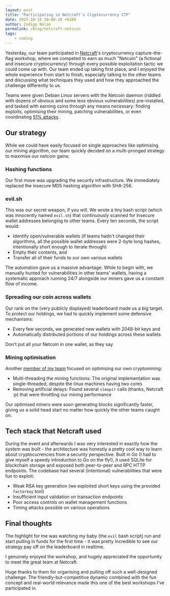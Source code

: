 ```yaml
---
layout: post
title: "Participating in Netcraft's Cryptocurrency CTF"
date: 2025-10-16 10:00:10 +0100
author: Indigo Nolan
permalink: /blog/netcraft-netcoin
tags: 
    - coding
---
```


Yesterday, our team participated in <a href='https://netcraft.com'>Netcraft</a>'s cryptocurrency capture-the-flag workshop, where we competed to earn as much "Netcoin" (a fictional and insecure cryptocurrency) through every possible exploitation tactic we could come up with. Our team ended up taking first place, and I enjoyed the whole experience from start to finish, especially talking to the other teams and discussing what techniques they used and how they approached the challenge differently to us.

Teams were given Debian Linux servers with the Netcoin daemon (riddled with dozens of obvious and some less obvious vulnerabilities) pre-installed, and tasked with earning coins through any means necessary: finding exploits, optimising their mining, patching vulnerabilities, or even coordinating <a href='https://www.investopedia.com/terms/1/51-attack.asp'>51% attacks</a>.

## Our strategy

While we could have easily focused on single approaches like optimising our mining algorithm, our team quickly decided on a multi-pronged strategy to maximise our netcoin gains:

### Hashing functions

Our first move was upgrading the security infrastructure. We immediately replaced the insecure MD5 hashing algorithm with SHA-256. 

### evil.sh

This was our secret weapon, if you will. We wrote a tiny bash script (which was innocently named `evil.sh`) that continuously scanned for insecure wallet addresses belonging to other teams. Every ten seconds, the script would:

- Identify open/vulnerable wallets (if teams hadn't changed their algorithms, all the possible wallet addresses were 2-byte long hashes, intentionally short enough to iterate through)
- Empty their contents, and
- Transfer all of their funds to our own various wallets

The automation gave us a massive advantage. While to begin with, we manually hunted for vulnerabilities in other teams' wallets, having a systematic approach running 24/7 alongside our miners gave us a constant flow of income.

### Spreading our coin across wallets

Our rank on the (very publicly displayed) leaderboard made us a big target. To protect our holdings, we had to quickly implement some defensive mechanisms:

- Every few seconds, we generated new wallets with 2048-bit keys and
- Automatically distributed portions of our holdings across these wallets

Don't put all your Netcoin in one wallet, as they say.

### Mining optimisation

Another <a href='https://josh.software'>member of my team</a> focused on optimising our own cryptomining:

- Multi-threading the mining functions: The original implementation was single-threaded, despite the linux machines having two cores
- Removing artificial delays: Found several `sleep()` calls (thanks, Netcraft :p) that were throttling our mining performance

Our optimised miners were soon generating blocks significantly faster, giving us a solid head start no matter how quickly the other teams caught on. 

## Tech stack that Netcraft used

During the event and afterwards I was very interested in exactly how the system was built - the architecture was honestly a pretty cool way to learn about cryptocurrencies from a security perspective. Built in Go (I had to give myself a speedy introduction to Go on the fly!), it used SQLite for blockchain storage and exposed both peer-to-peer and RPC HTTP endpoints. The codebase had several (intentional) vulnerabilities that were fun to exploit:

- Weak RSA key generation (we exploited short keys using the provided `factorkey` tool)
- Insufficient input validation on transaction endpoints
- Poor access controls on wallet management functions
- Timing attacks possible on various operations

## Final thoughts

The highlight for me was watching my baby (the `evil` bash script) run and start pulling in funds for the first time - it was pretty incredible to see our strategy pay off on the leaderboard in realtime. 

I genuinely enjoyed the workshop, and hugely appreciated the opportunity to meet the great team at Netcraft. 

Huge thanks to them for organising and pulling off such a well-designed challenge. The friendly-but-competitive dynamic combined with the fun concept and real-world relevance made this one of the best workshops I've participated in. 
